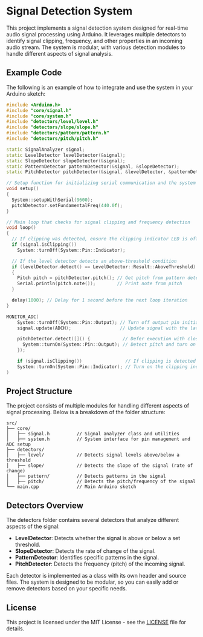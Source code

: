 # Signal Detection System

This project implements a signal detection system designed for real-time audio signal processing using Arduino. It leverages multiple detectors to identify signal clipping, frequency, and other properties in an incoming audio stream. The system is modular, with various detection modules to handle different aspects of signal analysis.

## Example Code

The following is an example of how to integrate and use the system in your Arduino sketch:

```cpp
#include <Arduino.h>
#include "core/signal.h"
#include "core/system.h"
#include "detectors/level/level.h"
#include "detectors/slope/slope.h"
#include "detectors/pattern/pattern.h"
#include "detectors/pitch/pitch.h"

static SignalAnalyzer signal;
static LevelDetector levelDetector(&signal);
static SlopeDetector slopeDetector(&signal);
static PatternDetector patternDetector(&signal, &slopeDetector);
static PitchDetector pitchDetector(&signal, &levelDetector, &patternDetector);

// Setup function for initializing serial communication and the system
void setup()
{
  System::setupWithSerial(9600);
  pitchDetector.setFundamentalFreq(440.0f);
}

// Main loop that checks for signal clipping and frequency detection
void loop()
{
  // If clipping was detected, ensure the clipping indicator LED is off
  if (signal.isClipping())
    System::turnOff(System::Pin::Indicator);

  // If the level detector detects an above-threshold condition
  if (levelDetector.detect() == LevelDetector::Result::AboveThreshold)
  {
    Pitch pitch = pitchDetector.pitch(); // Get pitch from pattern detector
    Serial.println(pitch.note());        // Print note from pitch
  }

  delay(1000); // Delay for 1 second before the next loop iteration
}

MONITOR_ADC(
    System::turnOff(System::Pin::Output); // Turn off output pin initially
    signal.update(ADCH);                  // Update signal with the latest ADC value

    pitchDetector.detect([]() {            // Defer execution with closure
      System::turnOn(System::Pin::Output); // Detect pitch and turn on output pin
    });

    if (signal.isClipping())                // If clipping is detected
    System::turnOn(System::Pin::Indicator); // Turn on the clipping indicator LED
)
```

## Project Structure

The project consists of multiple modules for handling different aspects of signal processing. Below is a breakdown of the folder structure:

```shell
src/
├── core/
│   ├── signal.h          // Signal analyzer class and utilities
│   ├── system.h          // System interface for pin management and ADC setup
├── detectors/
│   ├── level/            // Detects signal levels above/below a threshold
│   ├── slope/            // Detects the slope of the signal (rate of change)
│   ├── pattern/          // Detects patterns in the signal
│   ├── pitch/            // Detects the pitch/frequency of the signal
└── main.cpp              // Main Arduino sketch

```

## Detectors Overview

The detectors folder contains several detectors that analyze different aspects of the signal:

- **LevelDetector**: Detects whether the signal is above or below a set threshold.
- **SlopeDetector**: Detects the rate of change of the signal.
- **PatternDetector**: Identifies specific patterns in the signal.
- **PitchDetector**: Detects the frequency (pitch) of the incoming signal.

Each detector is implemented as a class with its own header and source files. The system is designed to be modular, so you can easily add or remove detectors based on your specific needs.

## License

This project is licensed under the MIT License - see the [LICENSE](LICENSE) file for details.
